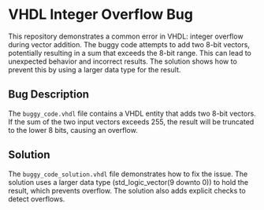 # VHDL Integer Overflow Bug

This repository demonstrates a common error in VHDL: integer overflow during vector addition. The buggy code attempts to add two 8-bit vectors, potentially resulting in a sum that exceeds the 8-bit range. This can lead to unexpected behavior and incorrect results. The solution shows how to prevent this by using a larger data type for the result.

## Bug Description

The `buggy_code.vhdl` file contains a VHDL entity that adds two 8-bit vectors. If the sum of the two input vectors exceeds 255, the result will be truncated to the lower 8 bits, causing an overflow.

## Solution

The `buggy_code_solution.vhdl` file demonstrates how to fix the issue. The solution uses a larger data type (std_logic_vector(9 downto 0)) to hold the result, which prevents overflow. The solution also adds explicit checks to detect overflows.
